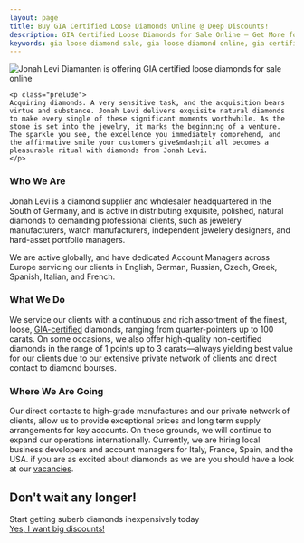 ```yaml
---
layout: page
title: Buy GIA Certified Loose Diamonds Online @ Deep Discounts!
description: GIA Certified Loose Diamonds for Sale Online — Get More for What You Pay! Buy the Best Diamonds at the Best Prices @ Jonah Levi Diamonds of Germany
keywords: gia loose diamond sale, gia loose diamond online, gia certified diamonds for sale, gia certified diamonds wholesale, diamanten online kaufen
---
```


<section class="story-wide cf">

<div class="gradient"></div>
<div class="center"><img alt="Jonah Levi Diamanten is offering GIA certified loose diamonds for sale online" title="Buy GIA certified loose diamonds online for wholesale" src="{{ site.baseurl }}assets/images/about-page.jpg"></div>

<div class="story cf center">
	
	<p class="prelude">
	Acquiring diamonds. A very sensitive task, and the acquisition bears virtue and substance. Jonah Levi delivers exquisite natural diamonds to make every single of these significant moments worthwhile. As the stone is set into the jewelry, it marks the beginning of a venture. The sparkle you see, the excellence you immediately comprehend, and the affirmative smile your customers give&mdash;it all becomes a pleasurable ritual with diamonds from Jonah Levi.
	</p>
<div class="row cf">
<h3>Who We Are</h3>
<p class="finer">Jonah Levi is a diamond supplier and wholesaler headquartered in the South of Germany, and is active in distributing exquisite, polished, natural diamonds to demanding professional clients, such as jewelery manufacturers, watch manufacturers, independent jewelery designers, and hard-asset portfolio managers.</p>
<p>We are active globally, and have dedicated Account Managers across Europe servicing our clients in English, German, Russian, Czech, Greek, Spanish, Italian, and French. </p>
</div>

<div class="row cf">
<h3>What We Do</h3>
<p class="finer">We service our clients with a continuous and rich assortment of the finest, loose, <a target="blank_" href="http://www.gia.edu/">GIA-certified</a> diamonds, ranging from quarter-pointers up to 100 carats. On some occasions, we also offer high-quality non-certified diamonds in the range of 1 points up to 3 carats&mdash;always yielding best value for our clients due to our extensive private network of clients and direct contact to diamond bourses.</p>
</div>


<div class="row cf">
<h3>Where We Are Going</h3>
<p class="finer">Our direct contacts to high-grade manufactures and our private network of clients, allow us to provide exceptional prices and long term supply arrangements for key accounts. On these grounds, we will continue to expand our operations internationally. Currently, we are hiring local business developers and account managers for Italy, France, Spain, and the USA. if you are as excited about diamonds as we are you should have a look at our <a href="{{ site.baseurl }}careers">vacancies</a>.</p>
</div>

</div>
</section>

<div class="cta full-margin">
	<div class="center">
	<h2 class="cta-head">Don't wait any longer!</h2>
	<div class="sub-head">Start getting suberb diamonds inexpensively today</div>
<a class="cta-btn" href="/onboarding">Yes, I want big discounts!</a>
</div>
</div>